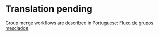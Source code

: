 # Translation pending

Group merge workflows are described in Portuguese: [Fluxo de grupos mesclados](../../pt-BR/developer-guide/merged-groups.md).
